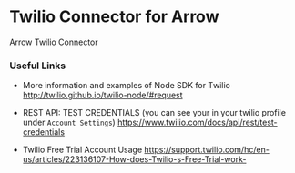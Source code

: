 # Twilio Connector for Arrow
Arrow Twilio Connector

### Useful Links
* More information and examples of Node SDK for Тwilio 
http://twilio.github.io/twilio-node/#request

* REST API: TEST CREDENTIALS (you can see your in your twilio profile under ``Account Settings``)
https://www.twilio.com/docs/api/rest/test-credentials

* Twilio Free Trial Account Usage
https://support.twilio.com/hc/en-us/articles/223136107-How-does-Twilio-s-Free-Trial-work-